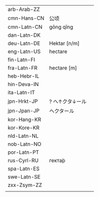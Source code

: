 | | | |
|-|-|-|
| arb-Arab-ZZ |  |  |
| cmn-Hans-CN | 公顷 |  |
| cmn-Latn-CN | gōng qǐng |  |
| dan-Latn-DK |  |  |
| deu-Latn-DE | Hektar [n/m] |  |
| eng-Latn-US | hectare |  |
| fin-Latn-FI |  |  |
| fra-Latn-FR | hectare [m] |  |
| heb-Hebr-IL |  |  |
| hin-Deva-IN |  |  |
| ita-Latn-IT |  |  |
| jpn-Hrkt-JP | ? ヘ↑クタ↓ール |  |
| jpn-Jpan-JP | ヘクタール |  |
| kor-Hang-KR |  |  |
| kor-Kore-KR |  |  |
| nld-Latn-NL |  |  |
| nob-Latn-NO |  |  |
| por-Latn-PT |  |  |
| rus-Cyrl-RU | гекта́р |  |
| spa-Latn-ES |  |  |
| swe-Latn-SE |  |  |
| zxx-Zsym-ZZ |  |  |
|  |  |  |

